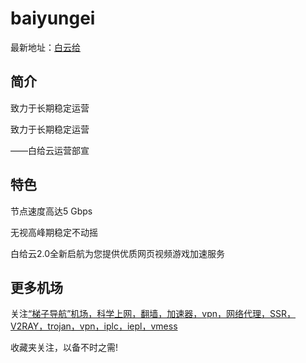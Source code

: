# baiyungei

最新地址：[白云给](https://www.bgy5.top/auth/register?code=dV50)

## 简介

致力于长期稳定运营

致力于长期稳定运营

——白给云运营部宣

## 特色

节点速度高达5 Gbps

无视高峰期稳定不动摇

白给云2.0全新启航为您提供优质网页视频游戏加速服务

## 更多机场

关注[“梯子导航”机场，科学上网，翻墙，加速器，vpn，网络代理，SSR，V2RAY，trojan，vpn，iplc，iepl，vmess](https://tzdaohang.com/)

收藏夹关注，以备不时之需!
